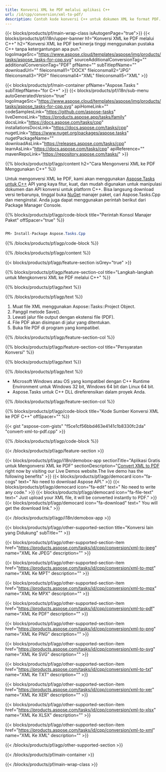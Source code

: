 ```yaml
---
title: Konversi XML ke PDF melalui aplikasi C++ 
url: /id/cpp/conversion/xml-to-pdf/ 
description: Contoh kode konversi C++ untuk dokumen XML ke format PDF. Gunakan kode contoh untuk konversi batch XML ke PDF dalam Aplikasi C++ apa pun.
---
```


{{< blocks/products/pf/main-wrap-class isAutogenPage="true">}}
{{< blocks/products/pf/i18n/upper-banner h1="Konversi XML ke PDF melalui C++" h2="Konversi XML ke PDF berkinerja tinggi menggunakan pustaka C++ tanpa ketergantungan apa pun." logoImageSrc="https://www.aspose.cloud/templates/aspose/img/products/tasks/aspose_tasks-for-cpp.svg" sourceAdditionalConversionTag="" additionalConversionTag="PDF" pfName="" subTitlepfName="" downloadUrl="" fileiconsmall1="DOCX" fileiconsmall2="JPG" fileiconsmall3="PDF" fileiconsmall4="XML" fileiconsmall5="XML" >}}

{{< blocks/products/pf/main-container pfName="Aspose.Tasks " subTitlepfName="for C++" >}}
{{< blocks/products/pf/i18n/sub-menu autoGeneratedVersion="true" logoImageSrc="https://www.aspose.cloud/templates/aspose/img/products/tasks/aspose_tasks-for-cpp.svg" apiHomeLink="" codeSamplesLink="https://github.com/aspose-tasks" liveDemosLink="https://products.aspose.app/tasks/family" docsLink="https://docs.aspose.com/tasks/cpp" installationsDocsLink="https://docs.aspose.com/tasks/cpp" nugetLink="https://www.nuget.org/packages/aspose.tasks" nugetPackageName="" downloadAsLink="https://releases.aspose.com/tasks/cpp" learnAsLink="https://docs.aspose.com/tasks/cpp" apiReference="" mavenRepoLink="https://repository.aspose.com/tasks/" >}}

{{% blocks/products/pf/agp/content h2="Cara Mengonversi XML ke PDF Menggunakan C++" %}}

 Untuk mengonversi XML ke PDF, kami akan menggunakan
 [Aspose.Tasks untuk C++](https://products.aspose.com/tasks/cpp)
 API yang kaya fitur, kuat, dan mudah digunakan untuk manipulasi dokumen dan API konversi untuk platform C++. Bisa langsung download versi terbarunya, tinggal buka
 [NuGet](https://www.nuget.org/packages/aspose.tasks)
 manajer paket, cari
 Aspose.Tasks.Cpp
 dan menginstal. Anda juga dapat menggunakan perintah berikut dari Package Manager Console.

{{% blocks/products/pf/agp/code-block title="Perintah Konsol Manajer Paket" offSpacer="true" %}}

```cs

PM> Install-Package Aspose.Tasks.Cpp

```

{{% /blocks/products/pf/agp/code-block %}}

{{% /blocks/products/pf/agp/content %}}

{{< blocks/products/pf/agp/feature-section isGrey="true" >}}

{{% blocks/products/pf/agp/feature-section-col title="Langkah-langkah untuk Mengkonversi XML ke PDF melalui C++" %}}

{{% blocks/products/pf/agp/text %}}


{{% /blocks/products/pf/agp/text %}}

1. Muat file XML menggunakan Aspose::Tasks::Project Object.
1. Panggil metode Save().
1. Lewati jalur file output dengan ekstensi file (PDF).
1. File PDF akan disimpan di jalur yang ditentukan.
1. Buka file PDF di program yang kompatibel.

{{% /blocks/products/pf/agp/feature-section-col %}}

{{% blocks/products/pf/agp/feature-section-col title="Persyaratan Konversi" %}}

{{% blocks/products/pf/agp/text %}}


{{% /blocks/products/pf/agp/text %}}

- Microsoft Windows atau OS yang kompatibel dengan C++ Runtime Environment untuk Windows 32 bit, Windows 64 bit dan Linux 64 bit.
- Aspose.Tasks untuk C++ DLL direferensikan dalam proyek Anda.

{{% /blocks/products/pf/agp/feature-section-col %}}

{{% blocks/products/pf/agp/code-block title="Kode Sumber Konversi XML ke PDF C++" offSpacer="" %}}

{{< gist "aspose-com-gists" "f5ce1cf56bbd463e4141c1b8330fc2da" "convert-xml-to-pdf.cpp" >}}

{{% /blocks/products/pf/agp/code-block %}}

{{< /blocks/products/pf/agp/feature-section >}}

<!-- aboutfile Starts -->

{{< blocks/products/pf/agp/i18n/demobox-app sectionTitle="Aplikasi Gratis untuk Mengonversi XML ke PDF" sectionDescription="[Convert XML to PDF](https://products.aspose.app/tasks/conversion/xml-to-pdf) right now by visiting our Live Demos website.The live demo has the following benefits" >}}
        {{< blocks/products/pf/agp/democard icon="fa-cogs" text=" No need to download Aspose API." >}}
        {{< blocks/products/pf/agp/democard icon="fa-edit" text=" No need to write any code." >}}
        {{< blocks/products/pf/agp/democard icon="fa-file-text" text=" Just upload your XML file, it will be converted instantly to PDF." >}}
        {{< blocks/products/pf/agp/democard icon="fa-download" text=" You will get the download link." >}}

{{< /blocks/products/pf/agp/i18n/demobox-app >}}

<!-- aboutfile Ends -->

{{< blocks/products/pf/agp/other-supported-section title="Konversi lain yang Didukung" subTitle="" >}}

{{< blocks/products/pf/agp/other-supported-section-item href="https://products.aspose.com/tasks/id/cpp/conversion/xml-to-jpeg" name="XML Ke JPEG" description="" >}}

{{< blocks/products/pf/agp/other-supported-section-item href="https://products.aspose.com/tasks/id/cpp/conversion/xml-to-mpt" name="XML Ke MPT" description="" >}}

{{< blocks/products/pf/agp/other-supported-section-item href="https://products.aspose.com/tasks/id/cpp/conversion/xml-to-mpx" name="XML Ke MPX" description="" >}}

{{< blocks/products/pf/agp/other-supported-section-item href="https://products.aspose.com/tasks/id/cpp/conversion/xml-to-pdf" name="XML Ke PDF" description="" >}}

{{< blocks/products/pf/agp/other-supported-section-item href="https://products.aspose.com/tasks/id/cpp/conversion/xml-to-png" name="XML Ke PNG" description="" >}}

{{< blocks/products/pf/agp/other-supported-section-item href="https://products.aspose.com/tasks/id/cpp/conversion/xml-to-svg" name="XML Ke SVG" description="" >}}

{{< blocks/products/pf/agp/other-supported-section-item href="https://products.aspose.com/tasks/id/cpp/conversion/xml-to-txt" name="XML Ke TXT" description="" >}}

{{< blocks/products/pf/agp/other-supported-section-item href="https://products.aspose.com/tasks/id/cpp/conversion/xml-to-xer" name="XML Ke XER" description="" >}}

{{< blocks/products/pf/agp/other-supported-section-item href="https://products.aspose.com/tasks/id/cpp/conversion/xml-to-xlsx" name="XML Ke XLSX" description="" >}}

{{< blocks/products/pf/agp/other-supported-section-item href="https://products.aspose.com/tasks/id/cpp/conversion/xml-to-xml" name="XML Ke XML" description="" >}}



{{< /blocks/products/pf/agp/other-supported-section >}}

{{< /blocks/products/pf/main-container >}}
    
{{< /blocks/products/pf/main-wrap-class >}}